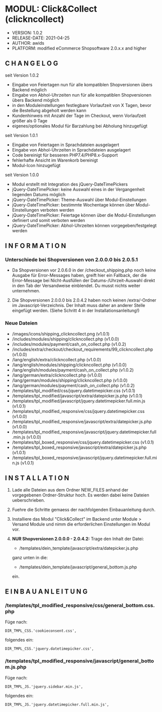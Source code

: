 # MODUL: Click&Collect (clickncollect)

- VERSION: 1.0.2
- RELEASE-DATE: 2021-04-25
- AUTHOR: awids
- PLATFORM: modified eCommerce Shopsoftware 2.0.x.x and higher

## C H A N G E L O G

seit Version 1.0.2
- Eingabe von Feiertagen nun für alle kompatiblen Shopversionen übers Backend möglich
- Eingabe von Abhol-Uhrzeiten nun für alle kompatiblen Shopversionen übers Backend möglich
- in den Moduleinstellungen festlegbare Vorlaufzeit von X Tagen, bevor die Bestellung abgeholt werden kann
- Kundenhinweis mit Anzahl der Tage im Checkout, wenn Vorlaufzeit größer als 0 Tage
- eigenes/optionales Modul für Barzahlung bei Abholung hinzugefügt

seit Version 1.0.1
- Eingabe von Feiertagen in Sprachdateien ausgelagert
- Eingabe von Abhol-Uhrzeiten in Sprachdateien ausgelagert
- Code bereinigt für besseren PHP7.4/PHP8.x-Support
- fehlerhafte Ansicht im Warenkorb bereinigt
- Modul-Icon hinzugefügt

seit Version 1.0.0
- Modul erstellt mit Integration des jQuery-DateTimePickers
- jQuery-DateTimePicker: keine Auswahl eines in der Vergangenheit liegenden Datums möglich
- jQuery-DateTimePicker: Theme-Auswahl über Modul-Einstellungen
- jQuery-DateTimePicker: bestimmte Wochentage können über Modul-Einstellungen verboten werden
- jQuery-DateTimePicker: Feiertage können über die Modul-Einstellungen definiert und somit verboten werden
- jQuery-DateTimePicker: Abhol-Uhrzeiten können vorgegeben/festgelegt werden

## I N F O R M A T I O N 

### Unterschiede bei Shopversionen von 2.0.0.0 bis 2.0.5.1

- Da Shopversionen vor 2.0.6.0 in der /checkout_shipping.php noch keine Ausgabe für Error-Messages haben, greift hier ein Fallback, der die Error-Message bei Nicht-Ausfüllen der Datums-/Uhrzeit-Auswahl direkt in den Tab der Versandweise einblendet. Du musst nichts weiter unternehmen.
2. Die Shopversionen 2.0.0.0 bis 2.0.4.2 haben noch keinen /extra/-Ordner im Javascript-Verzeichnis. Der Inhalt muss daher an anderer Stelle eingefügt werden. (Siehe    Schritt 4 in der Installationsanleitung!)


### Neue Dateien

- /images/icons/shipping_clickncollect.png (v1.0.1)
- /includes/modules/shipping/clickncollect.php (v1.0.0)
- /includes/modules/payment/cash_on_collect.php (v1.0.2)
- /includes/extra/checkout/checkout_requirements/99_clickncollect.php (v1.0.0)
- /lang/english/extra/clickncollect.php (v1.0.0)
- /lang/english/modules/shipping/clickncollect.php (v1.0.0)
- /lang/english/modules/payment/cash_on_collect.php (v1.0.2)
- /lang/german/extra/clickncollect.php (v1.0.0)
- /lang/german/modules/shipping/clickncollect.php (v1.0.0)
- /lang/german/modules/payment/cash_on_collect.php (v1.0.2)
- /templates/tpl_modified/css/jquery.datetimepicker.css (v1.0.1)
- /templates/tpl_modified/javascript/extra/datepicker.js.php (v1.0.1)
- /templates/tpl_modified/javascript/jquery.datetimepicker.full.min.js (v1.0.1)
- /templates/tpl_modified_responsive/css/jquery.datetimepicker.css (v1.0.0)
- /templates/tpl_modified_responsive/javascript/extra/datepicker.js.php (v1.0.0)
- /templates/tpl_modified_responsive/javascript/jquery.datetimepicker.full.min.js (v1.0.0)
- /templates/tpl_boxed_responsive/css/jquery.datetimepicker.css (v1.0.1)
- /templates/tpl_boxed_responsive/javascript/extra/datepicker.js.php (v1.0.1)
- /templates/tpl_boxed_responsive/javascript/jquery.datetimepicker.full.min.js (v1.0.1)


## I N S T A L L A T I O N

1. Lade alle Dateien aus dem Ordner NEW_FILES anhand der vorgegebenen Ordner-Struktur hoch. Es werden dabei keine Dateien ueberschrieben.
2. Fuehre die Schritte gemaess der nachfolgenden Einbauanleitung durch.
3. Installiere das Modul "Click&Collect" im Backend unter Module > Versand Module und nimm die erforderlichen Einstellungen im Modul vor.
4. <b>NUR Shopversionen 2.0.0.0 - 2.0.4.2:</b>
   Trage den Inhalt der Datei:
   
   - /templates/dein_template/javascript/extra/datepicker.js.php
   
   ganz unten in die:
   
   - /templates/dein_template/javascript/general_bottom.js.php
   
   ein.


## E I N B A U A N L E I T U N G

### /templates/tpl_modified_responsive/css/general_bottom.css.php

Füge nach:

    DIR_TMPL_CSS.'cookieconsent.css',

folgendes ein:

    DIR_TMPL_CSS.'jquery.datetimepicker.css',


### /templates/tpl_modified_responsive/javascript/general_bottom.js.php

Füge nach:

    DIR_TMPL_JS.'jquery.sidebar.min.js',

folgendes ein:

    DIR_TMPL_JS.'jquery.datetimepicker.full.min.js',
    
